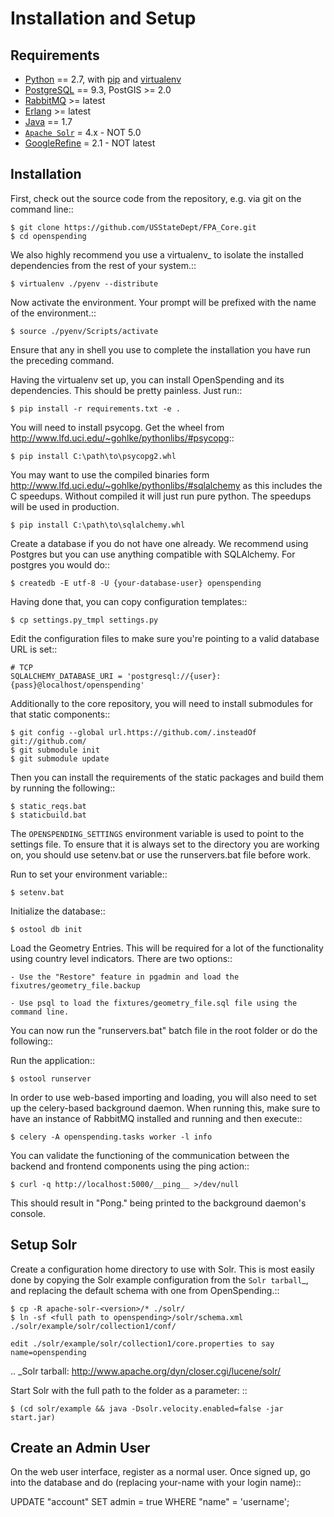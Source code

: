 Installation and Setup
======================


Requirements
------------

* [Python](http://www.python.org/) == 2.7, with [pip](http://pypi.python.org/pypi/pip) and [virtualenv](http://pypi.python.org/pypi/virtualenv)  
* [PostgreSQL](http://www.postgres.org/) == 9.3, PostGIS >= 2.0
* [RabbitMQ](http://www.rabbitmq.com/) >= latest
* [Erlang](http://www.erlang.org/download.html) >= latest
* [Java](http://www.oracle.com/technetwork/java/javase/downloads/index.html) == 1.7
* [`Apache Solr`](http://lucene.apache.org/solr/) = 4.x - NOT 5.0
* [GoogleRefine](https://code.google.com/p/google-refine/downloads/list?can=1) = 2.1 - NOT latest


Installation
------------

First, check out the source code from the repository, e.g. via git on 
the command line::

    $ git clone https://github.com/USStateDept/FPA_Core.git
    $ cd openspending

We also highly recommend you use a virtualenv_ to isolate the installed 
dependencies from the rest of your system.::

    $ virtualenv ./pyenv --distribute

Now activate the environment. Your prompt will be prefixed with the name of
the environment.::

    $ source ./pyenv/Scripts/activate

Ensure that any in shell you use to complete the installation you have run the 
preceding command.

Having the virtualenv set up, you can install OpenSpending and its dependencies.
This should be pretty painless. Just run::

    $ pip install -r requirements.txt -e .


You will need to install psycopg.  Get the wheel from 
http://www.lfd.uci.edu/~gohlke/pythonlibs/#psycopg::

    $ pip install C:\path\to\psycopg2.whl

You may want to use the compiled binaries form http://www.lfd.uci.edu/~gohlke/pythonlibs/#sqlalchemy
as this includes the C speedups.  Without compiled it will just run pure python.  The speedups will be used in production.

    $ pip install C:\path\to\sqlalchemy.whl

Create a database if you do not have one already. We recommend using Postgres
but you can use anything compatible with SQLAlchemy. For postgres you would do::

    $ createdb -E utf-8 -U {your-database-user} openspending

Having done that, you can copy configuration templates::

    $ cp settings.py_tmpl settings.py

Edit the configuration files to make sure you're pointing to a valid database 
URL is set::

    # TCP
    SQLALCHEMY_DATABASE_URI = 'postgresql://{user}:{pass}@localhost/openspending'


Additionally to the core repository, you will need to install submodules for that static components::
    
    $ git config --global url.https://github.com/.insteadOf git://github.com/
    $ git submodule init
    $ git submodule update

Then you can install the requirements of the static packages and build them by running the following::

    $ static_reqs.bat
    $ staticbuild.bat


The ```OPENSPENDING_SETTINGS``` environment variable is used to point to the 
settings file.  To ensure that it is always set to the directory you are working
on, you should use setenv.bat or use the runservers.bat file before work.

Run to set your environment variable::

    $ setenv.bat

Initialize the database::

    $ ostool db init


Load the Geometry Entries.  This will be required for a lot of the functionality
using country level indicators.  There are two options::

    - Use the "Restore" feature in pgadmin and load the fixutres/geometry_file.backup

    - Use psql to load the fixtures/geometry_file.sql file using the command line.
    


You can now run the "runservers.bat" batch file in the root folder or do the following::


Run the application::

    $ ostool runserver

In order to use web-based importing and loading, you will also need to set up
the celery-based background daemon. When running this, make sure to have an
instance of RabbitMQ installed and running and then execute::

    $ celery -A openspending.tasks worker -l info

You can validate the functioning of the communication between the backend and
frontend components using the ping action::

    $ curl -q http://localhost:5000/__ping__ >/dev/null

This should result in "Pong." being printed to the background daemon's console.

Setup Solr
----------

Create a configuration home directory to use with Solr. This is most easily 
done by copying the Solr example configuration from the `Solr tarball`_, and 
replacing the default schema with one from OpenSpending.::

    $ cp -R apache-solr-<version>/* ./solr/
    $ ln -sf <full path to openspending>/solr/schema.xml ./solr/example/solr/collection1/conf/
    
    edit ./solr/example/solr/collection1/core.properties to say name=openspending

.. _Solr tarball: http://www.apache.org/dyn/closer.cgi/lucene/solr/

Start Solr with the full path to the folder as a parameter: ::

    $ (cd solr/example && java -Dsolr.velocity.enabled=false -jar start.jar)


Create an Admin User
--------------------

On the web user interface, register as a normal user. Once signed up, go into 
the database and do (replacing your-name with your login name)::

  UPDATE "account" SET admin = true WHERE "name" = 'username';

